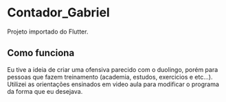 # Contador_Gabriel

Projeto importado do Flutter.

## Como funciona

Eu tive a ideia de criar uma ofensiva parecido com o duolingo, porém para 
pessoas que fazem treinamento (academia, estudos, exercicios e etc...). Utilizei
as orientações ensinados em video aula para modificar o programa da forma que eu
desejava.
